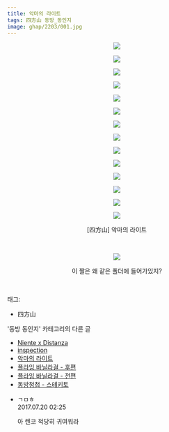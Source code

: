 ```yaml
---
title: 악마의 라이트
tags: 四方山 동방_동인지
image: ghap/2203/001.jpg
---
```

<div class="article">
<p style="text-align: center; clear: none; float: none;"><img src="{{ site.nasurl }}/ghap/2203/001.jpg"/></p>
<p style="text-align: center; clear: none; float: none;"><img src="{{ site.nasurl }}/ghap/2203/002.jpg"/></p>
<p style="text-align: center; clear: none; float: none;"><img src="{{ site.nasurl }}/ghap/2203/003.jpg"/></p>
<p style="text-align: center; clear: none; float: none;"><img src="{{ site.nasurl }}/ghap/2203/004.jpg"/></p>
<p style="text-align: center; clear: none; float: none;"><img src="{{ site.nasurl }}/ghap/2203/005.jpg"/></p>
<p style="text-align: center; clear: none; float: none;"><img src="{{ site.nasurl }}/ghap/2203/006.jpg"/></p>
<p style="text-align: center; clear: none; float: none;"><img src="{{ site.nasurl }}/ghap/2203/007.jpg"/></p>
<p style="text-align: center; clear: none; float: none;"><img src="{{ site.nasurl }}/ghap/2203/008.jpg"/></p>
<p style="text-align: center; clear: none; float: none;"><img src="{{ site.nasurl }}/ghap/2203/009.jpg"/></p>
<p style="text-align: center; clear: none; float: none;"><img src="{{ site.nasurl }}/ghap/2203/010.jpg"/></p>
<p style="text-align: center; clear: none; float: none;"><img src="{{ site.nasurl }}/ghap/2203/011.jpg"/></p>
<p style="text-align: center; clear: none; float: none;"><img src="{{ site.nasurl }}/ghap/2203/012.jpg"/></p>
<p style="text-align: center; clear: none; float: none;"><img src="{{ site.nasurl }}/ghap/2203/013.jpg"/></p>
<p style="text-align: center; clear: none; float: none;"><img src="{{ site.nasurl }}/ghap/2203/014.jpg"/></p>
<p style="text-align: center; clear: none; float: none;">[四方山] 악마의 라이트</p>
<p style="text-align: center; clear: none; float: none;"><br/></p>
<p style="text-align: center; clear: none; float: none;"><img src="{{ site.nasurl }}/ghap/2203/015.jpg"/></p>
<p style="text-align: center; clear: none; float: none;">이 짤은 왜 같은 폴더에 들어가있지?</p>
<p><br/></p>
</div><div class="tagTrail">
<p>태그: </p>
<ul>
<li>四方山</li>
</ul>
</div><div class="another">
<p>'동방 동인지' 카테고리의 다른 글</p>
<ul>
<li><a href="/2016-09-18-ghap_2205">Niente x Distanza</a></li>
<li><a href="/2016-09-18-ghap_2204">inspection</a></li>
<li><a href="/2016-09-18-ghap_2203">악마의 라이트</a></li>
<li><a href="/2016-09-18-ghap_2202">플라잉 바닐라걸 - 후편</a></li>
<li><a href="/2016-09-18-ghap_2201">플라잉 바닐라걸 - 전편</a></li>
<li><a href="/2016-09-18-ghap_2199">동방청첩 - 스테키토</a></li>
</ul>
</div><div class="cb_module cb_fluid">
<div class="cb_wrt cb_profile">
<div class="comment">
<ul>
<li class="cb_thumb_off" id="comment15039932">
<div class="cb_comment_area">
<div class="cb_info_area">
<div class="cb_section">
<span class="cb_nick_name">ㄱㅁㅎ</span>
</div>
<div class="cb_section">
<span class="cb_date">2017.07.20 02:25 </span>
</div>
</div>
<div class="cb_dsc_comment">
<p class="cb_dsc">
											아 렌코 적당히 귀여워라
										</p>
</div>
</div></li>
</ul>
</div>
</div><!-- commentList close -->
</div>